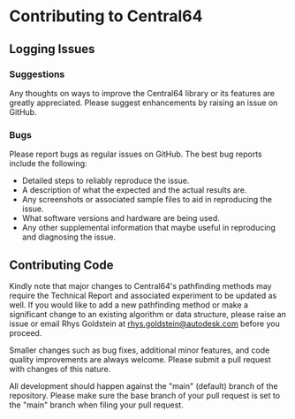 # Contributing to Central64

## Logging Issues

### Suggestions

Any thoughts on ways to improve the Central64 library or its features are greatly appreciated. Please suggest enhancements by raising an issue on GitHub.

### Bugs

Please report bugs as regular issues on GitHub. The best bug reports include the following:

- Detailed steps to reliably reproduce the issue.
- A description of what the expected and the actual results are.
- Any screenshots or associated sample files to aid in reproducing the issue.
- What software versions and hardware are being used.
- Any other supplemental information that maybe useful in reproducing and diagnosing the issue.

## Contributing Code

Kindly note that major changes to Central64's pathfinding methods may require the Technical Report and associated experiment to be updated as well. If you would like to add a new pathfinding method or make a significant change to an existing algorithm or data structure, please raise an issue or email Rhys Goldstein at [rhys.goldstein@autodesk.com](mailto:rhys.goldstein@autodesk.com) before you proceed. 

Smaller changes such as bug fixes, additional minor features, and code quality improvements are always welcome. Please submit a pull request with changes of this nature.

All development should happen against the "main" (default) branch of the repository. Please make sure the base branch of your pull request is set to the "main" branch when filing your pull request.
